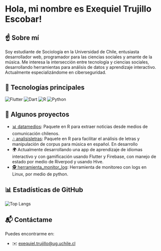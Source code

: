 # Hola, mi nombre es Exequiel Trujillo Escobar!

## ☝️ Sobre mí
Soy estudiante de Sociología en la Universidad de Chile, entusiasta desarrollador web, programador para las ciencias sociales y amante de la música. Me interesa la intersección entre tecnología y ciencias sociales, desarrollando herramientas para análisis de datos y aprendizaje interactivo. Actualmente especializándome en ciberseguridad.

## 🚀 Tecnologías principales

![Flutter](https://img.shields.io/badge/Flutter-%2302569B.svg?style=flat&logo=Flutter&logoColor=white)
![Dart](https://img.shields.io/badge/Dart-%230175C2.svg?style=flat&logo=Dart&logoColor=white)
![R](https://img.shields.io/badge/R-%23276DC3.svg?style=flat&logo=R&logoColor=white)
![Python](https://img.shields.io/badge/Python-%233776AB.svg?style=flat&logo=Python&logoColor=white)

## 📌 Algunos proyectos

- [📊 datamedios](https://github.com/exetrujillo/datamedios): Paquete en R para extraer noticias desde medios de comunicación chilenos.
- [🎶 analisisletras](https://github.com/exetrujillo/analisisletras): Paquete en R para facilitar el análisis de letras y manipulación de corpus para música en español. En desarrollo
- 🌍 Actualmente desarrollando una app de aprendizaje de idiomas interactivo y con gamificación usando Flutter y Firebase, con manejo de estado por medio de Riverpod y usando Hive.
- [🕵️ herramienta_monitor_log](https://github.com/exetrujillo/herramienta_monitor_log): Herramienta de monitoreo con logs en Linux, por medio de python. 

## 📊 Estadísticas de GitHub

![Top Langs]([https://github-readme-stats.vercel.app/api/top-langs/?username=exetrujillo&layout=compact&theme=dark](https://camo.githubusercontent.com/e6c64b8fd272334e529529f322bcbeefa3510db1189688008794d398f7a8d9ba/68747470733a2f2f6769746875622d726561646d652d73746174732e76657263656c2e6170702f6170692f746f702d6c616e67732f3f757365726e616d653d6578657472756a696c6c6f266c61796f75743d636f6d70616374267468656d653d6461726b))

## 📬 Contáctame
Puedes encontrarme en:
- ✉️ exequiel.trujillo@ug.uchile.cl

<!---
exetrujillo/exetrujillo is a ✨ special ✨ repository because its `README.md` (this file) appears on your GitHub profile.
You can click the Preview link to take a look at your changes.
--->

